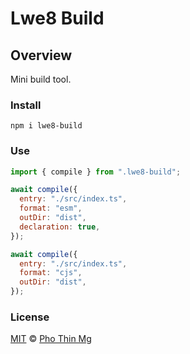 # Lwe8 Build

## Overview

Mini build tool.

### Install

```shell
npm i lwe8-build
```

### Use

```js
import { compile } from ".lwe8-build";

await compile({
  entry: "./src/index.ts",
  format: "esm",
  outDir: "dist",
  declaration: true,
});

await compile({
  entry: "./src/index.ts",
  format: "cjs",
  outDir: "dist",
});
```

### License

[MIT][file-license] © [Pho Thin Mg][ptm]

<!-- Definitions -->

[file-license]: LICENSE
[ptm]: https://github.com/phothinmg
